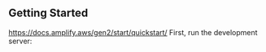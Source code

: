 
## Getting Started

https://docs.amplify.aws/gen2/start/quickstart/
First, run the development server:

